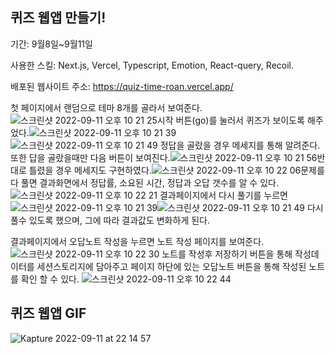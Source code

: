 ## 퀴즈 웹앱 만들기!

기간: 9월8일~9월11일

사용한 스킬: Next.js, Vercel, Typescript, Emotion, React-query, Recoil.

배포된 웹사이트 주소: https://quiz-time-roan.vercel.app/

첫 페이지에서 랜덤으로 테마 8개를 골라서 보여준다.
![스크린샷 2022-09-11 오후 10 21 25](https://user-images.githubusercontent.com/79645896/189529923-d21c8076-8326-42a5-9bb4-4d4cd24a3961.png)시작 버튼(go)를 눌러서 퀴즈가 보이도록 해주었다.![스크린샷 2022-09-11 오후 10 21 39](https://user-images.githubusercontent.com/79645896/189529974-856d0f63-8ca1-43dd-b4ff-6ebaaf3776ed.png)
![스크린샷 2022-09-11 오후 10 21 49](https://user-images.githubusercontent.com/79645896/189530014-4be35405-9220-40eb-88ff-6847346995a4.png)
정답을 골랐을 경우 메세지를 통해 알려준다. 또한 답을 골랐을때만 다음 버튼이 보여진다.![스크린샷 2022-09-11 오후 10 21 56](https://user-images.githubusercontent.com/79645896/189530044-a25f5e18-bac7-45a4-a3ca-7fe8227556a2.png)반대로 틀렸을 경우 메세지도 구현하였다.![스크린샷 2022-09-11 오후 10 22 06](https://user-images.githubusercontent.com/79645896/189530057-e11c187a-541d-4cc1-958b-d8c47c38180f.png)문제를 다 풀면 결과화면에서 정답률, 소요된 시간, 정답과 오답 갯수를 알 수 있다.
![스크린샷 2022-09-11 오후 10 22 21](https://user-images.githubusercontent.com/79645896/189530105-98b80ba4-a367-435e-be90-c9307e98b8cc.png)
결과페이지에서 다시 풀기를 누르면 ![스크린샷 2022-09-11 오후 10 21 39](https://user-images.githubusercontent.com/79645896/189530129-9592610e-4ad9-4698-971a-107153b8a3fd.png)![스크린샷 2022-09-11 오후 10 21 49](https://user-images.githubusercontent.com/79645896/189530133-6a19061e-883c-4942-ba44-3e8684c88145.png)
다시 풀수 있도록 했으며, 그에 따라 결과값도 변화하게 된다.

결과페이지에서 오답노트 작성을 누르면 노트 작성 페이지를 보여준다.![스크린샷 2022-09-11 오후 10 22 30](https://user-images.githubusercontent.com/79645896/189530163-f8a933c4-4f2b-4425-98b6-c1126b7b2977.png)
노트를 작성후 저장하기 버튼을 통해 작성데이터를 세션스토리지에 담아주고 페이지 하단에 있는 오답노트 버튼을 통해 작성된 노트를 확인 할 수 있다.
![스크린샷 2022-09-11 오후 10 22 44](https://user-images.githubusercontent.com/79645896/189530337-3611dae2-3996-472c-91bb-90872bfadb4b.png)





## 퀴즈 웹앱 GIF
![Kapture 2022-09-11 at 22 14 57](https://user-images.githubusercontent.com/79645896/189529802-3a020fa6-a3d4-4ac9-9b17-6032dbfb9e2e.gif)





